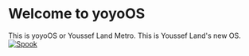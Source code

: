 [To GitHub organisation]: ..
# Welcome to yoyoOS
This is yoyoOS or Youssef Land Metro. This is Youssef Land's new OS.
[![Spook](https://user-images.githubusercontent.com/63739514/142047877-0211c85f-782a-49dd-9bdf-b7587724d3dd.png)][To GitHub organisation]
